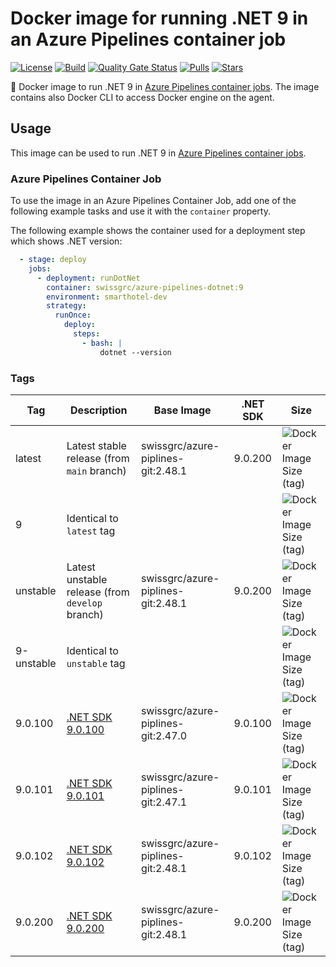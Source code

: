 # Docker image for running .NET 9 in an Azure Pipelines container job

<!-- markdownlint-disable MD013 -->
[![License](https://img.shields.io/badge/license-MIT-blue.svg?style=flat-square)](https://github.com/swissgrc/docker-azure-pipelines-dotnet-9/blob/main/LICENSE) [![Build](https://img.shields.io/github/actions/workflow/status/swissgrc/docker-azure-pipelines-dotnet-9/publish.yml?branch=develop&style=flat-square)](https://github.com/swissgrc/docker-azure-pipelines-dotnet-9/actions/workflows/publish.yml) [![Quality Gate Status](https://sonarcloud.io/api/project_badges/measure?project=swissgrc_docker-azure-pipelines-dotnet-9&metric=alert_status)](https://sonarcloud.io/summary/new_code?id=swissgrc_docker-azure-pipelines-dotnet-9) [![Pulls](https://img.shields.io/docker/pulls/swissgrc/azure-pipelines-dotnet.svg?style=flat-square)](https://hub.docker.com/r/swissgrc/azure-pipelines-dotnet) [![Stars](https://img.shields.io/docker/stars/swissgrc/azure-pipelines-dotnet.svg?style=flat-square)](https://hub.docker.com/r/swissgrc/azure-pipelines-dotnet)
<!-- markdownlint-restore -->

🐳 Docker image to run .NET 9 in [Azure Pipelines container jobs].
The image contains also Docker CLI to access Docker engine on the agent.

## Usage

This image can be used to run .NET 9 in [Azure Pipelines container jobs].

### Azure Pipelines Container Job

To use the image in an Azure Pipelines Container Job, add one of the following example tasks and use it with the `container` property.

The following example shows the container used for a deployment step which shows .NET version:

```yaml
  - stage: deploy
    jobs:
      - deployment: runDotNet
        container: swissgrc/azure-pipelines-dotnet:9
        environment: smarthotel-dev
        strategy:
          runOnce:
            deploy:
              steps:
                - bash: |
                    dotnet --version
```

### Tags

| Tag        | Description                                                                                     | Base Image                         | .NET SDK | Size                                                                                                                              |
|------------|-------------------------------------------------------------------------------------------------|------------------------------------|----------|-----------------------------------------------------------------------------------------------------------------------------------|
| latest     | Latest stable release (from `main` branch)                                                      | swissgrc/azure-piplines-git:2.48.1 | 9.0.200  | ![Docker Image Size (tag)](https://img.shields.io/docker/image-size/swissgrc/azure-pipelines-dotnet/latest?style=flat-square)     |
| 9          | Identical to `latest` tag                                                                       |                                    |          | ![Docker Image Size (tag)](https://img.shields.io/docker/image-size/swissgrc/azure-pipelines-dotnet/9?style=flat-square)          |
| unstable   | Latest unstable release (from `develop` branch)                                                 | swissgrc/azure-piplines-git:2.48.1 | 9.0.200  | ![Docker Image Size (tag)](https://img.shields.io/docker/image-size/swissgrc/azure-pipelines-dotnet/unstable?style=flat-square)   |
| 9-unstable | Identical to `unstable` tag                                                                     |                                    |          | ![Docker Image Size (tag)](https://img.shields.io/docker/image-size/swissgrc/azure-pipelines-dotnet/9-unstable?style=flat-square) |
| 9.0.100    | [.NET SDK 9.0.100](https://github.com/dotnet/core/blob/main/release-notes/9.0/9.0.0/9.0.0.md)   | swissgrc/azure-piplines-git:2.47.0 | 9.0.100  | ![Docker Image Size (tag)](https://img.shields.io/docker/image-size/swissgrc/azure-pipelines-dotnet/9.0.100?style=flat-square)    |
| 9.0.101    | [.NET SDK 9.0.101](https://github.com/dotnet/core/blob/main/release-notes/9.0/9.0.0/9.0.101.md) | swissgrc/azure-piplines-git:2.47.1 | 9.0.101  | ![Docker Image Size (tag)](https://img.shields.io/docker/image-size/swissgrc/azure-pipelines-dotnet/9.0.101?style=flat-square)    |
| 9.0.102    | [.NET SDK 9.0.102](https://github.com/dotnet/core/blob/main/release-notes/9.0/9.0.1/9.0.1.md)   | swissgrc/azure-piplines-git:2.48.1 | 9.0.102  | ![Docker Image Size (tag)](https://img.shields.io/docker/image-size/swissgrc/azure-pipelines-dotnet/9.0.102?style=flat-square)    |
| 9.0.200    | [.NET SDK 9.0.200](https://github.com/dotnet/core/blob/main/release-notes/9.0/9.0.2/9.0.2.md)   | swissgrc/azure-piplines-git:2.48.1 | 9.0.200  | ![Docker Image Size (tag)](https://img.shields.io/docker/image-size/swissgrc/azure-pipelines-dotnet/9.0.200?style=flat-square)    |

[Azure Pipelines container jobs]: https://docs.microsoft.com/en-us/azure/devops/pipelines/process/container-phases
